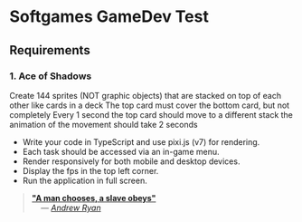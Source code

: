 # Softgames GameDev Test

## Requirements

### 1. Ace of Shadows

Create 144 sprites (NOT graphic objects)
that are stacked on top of each other like cards in a deck
The top card must cover the bottom card, but not completely
Every 1 second the top card should move to a different stack
the animation of the movement should take 2 seconds

- Write your code in TypeScript and use pixi.js (v7) for rendering.
- Each task should be accessed via an in-game menu.
- Render responsively for both mobile and desktop devices.
- Display the fps in the top left corner.
- Run the application in full screen.

> **["A man chooses, a slave obeys"](https://www.youtube.com/watch?v=oG25S51qJQQ)**\
> &nbsp;&nbsp;&nbsp;&nbsp;— [_Andrew Ryan_](https://bioshock.fandom.com/wiki/Andrew_Ryan)
